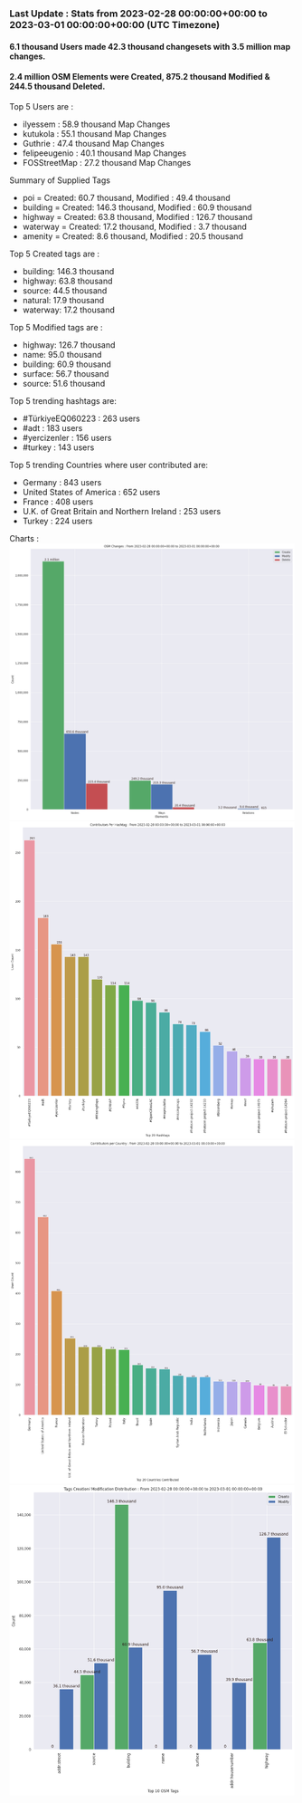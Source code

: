 ### Last Update : Stats from 2023-02-28 00:00:00+00:00 to 2023-03-01 00:00:00+00:00 (UTC Timezone)

#### 6.1 thousand Users made 42.3 thousand changesets with 3.5 million map changes.
#### 2.4 million OSM Elements were Created, 875.2 thousand Modified & 244.5 thousand Deleted.

Top 5 Users are : 
- ilyessem : 58.9 thousand Map Changes
- kutukola : 55.1 thousand Map Changes
- Guthrie : 47.4 thousand Map Changes
- felipeeugenio : 40.1 thousand Map Changes
- FOSStreetMap : 27.2 thousand Map Changes

Summary of Supplied Tags
- poi = Created: 60.7 thousand, Modified : 49.4 thousand
- building = Created: 146.3 thousand, Modified : 60.9 thousand
- highway = Created: 63.8 thousand, Modified : 126.7 thousand
- waterway = Created: 17.2 thousand, Modified : 3.7 thousand
- amenity = Created: 8.6 thousand, Modified : 20.5 thousand


Top 5 Created tags are :
- building: 146.3 thousand
- highway: 63.8 thousand
- source: 44.5 thousand
- natural: 17.9 thousand
- waterway: 17.2 thousand


Top 5 Modified tags are :
- highway: 126.7 thousand
- name: 95.0 thousand
- building: 60.9 thousand
- surface: 56.7 thousand
- source: 51.6 thousand


Top 5 trending hashtags are:
- #TürkiyeEQ060223 : 263 users
- #adt : 183 users
- #yercizenler : 156 users
- #turkey : 143 users


Top 5 trending Countries where user contributed are:
- Germany : 843 users
- United States of America : 652 users
- France : 408 users
- U.K. of Great Britain and Northern Ireland : 253 users
- Turkey : 224 users


 Charts : 
![Alt text](./charts/osm_changes.png) 
![Alt text](./charts/users_per_hashtag.png) 
![Alt text](./charts/users_per_country.png) 
![Alt text](./charts/tags.png) 
